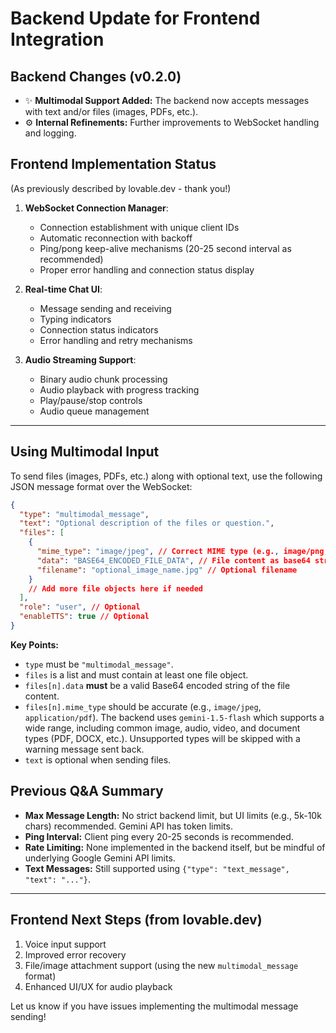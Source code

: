 
# Backend Update for Frontend Integration

## Backend Changes (v0.2.0)

- ✨ **Multimodal Support Added:** The backend now accepts messages with text and/or files (images, PDFs, etc.).
- ⚙️ **Internal Refinements:** Further improvements to WebSocket handling and logging.

## Frontend Implementation Status

(As previously described by lovable.dev - thank you!)

1. **WebSocket Connection Manager**:
   - Connection establishment with unique client IDs
   - Automatic reconnection with backoff
   - Ping/pong keep-alive mechanisms (20-25 second interval as recommended)
   - Proper error handling and connection status display

2. **Real-time Chat UI**:
   - Message sending and receiving 
   - Typing indicators
   - Connection status indicators
   - Error handling and retry mechanisms

3. **Audio Streaming Support**:
   - Binary audio chunk processing
   - Audio playback with progress tracking
   - Play/pause/stop controls
   - Audio queue management

---

## Using Multimodal Input

To send files (images, PDFs, etc.) along with optional text, use the following JSON message format over the WebSocket:

```json
{
  "type": "multimodal_message",
  "text": "Optional description of the files or question.",
  "files": [
    {
      "mime_type": "image/jpeg", // Correct MIME type (e.g., image/png, application/pdf)
      "data": "BASE64_ENCODED_FILE_DATA", // File content as base64 string
      "filename": "optional_image_name.jpg" // Optional filename
    }
    // Add more file objects here if needed
  ],
  "role": "user", // Optional
  "enableTTS": true // Optional
}
```

**Key Points:**
- `type` must be `"multimodal_message"`.
- `files` is a list and must contain at least one file object.
- `files[n].data` **must** be a valid Base64 encoded string of the file content.
- `files[n].mime_type` should be accurate (e.g., `image/jpeg`, `application/pdf`). The backend uses `gemini-1.5-flash` which supports a wide range, including common image, audio, video, and document types (PDF, DOCX, etc.). Unsupported types will be skipped with a warning message sent back.
- `text` is optional when sending files.

## Previous Q&A Summary

- **Max Message Length:** No strict backend limit, but UI limits (e.g., 5k-10k chars) recommended. Gemini API has token limits.
- **Ping Interval:** Client ping every 20-25 seconds is recommended.
- **Rate Limiting:** None implemented in the backend itself, but be mindful of underlying Google Gemini API limits.
- **Text Messages:** Still supported using `{"type": "text_message", "text": "..."}`.

---

## Frontend Next Steps (from lovable.dev)

1. Voice input support
2. Improved error recovery
3. File/image attachment support (using the new `multimodal_message` format)
4. Enhanced UI/UX for audio playback

Let us know if you have issues implementing the multimodal message sending!
